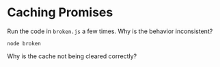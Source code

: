 # Caching Promises

Run the code in `broken.js` a few times. Why is the behavior inconsistent?

```
node broken
```

Why is the cache not being cleared correctly?
